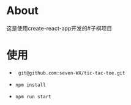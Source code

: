 # About

这是使用create-react-app开发的#子棋项目

# 使用

- ``` git@github.com:seven-WX/tic-tac-toe.git```

- ```npm install```

- ```npm run start```

  
